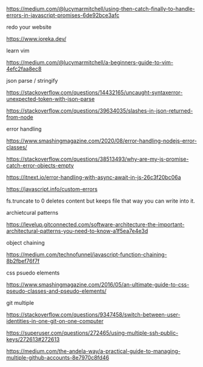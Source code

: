 

https://medium.com/@lucymarmitchell/using-then-catch-finally-to-handle-errors-in-javascript-promises-6de92bce3afc

redo your website

https://www.ioreka.dev/

learn vim

https://medium.com/@lucymarmitchell/a-beginners-guide-to-vim-4efc2faa8ec8

json parse / stringify

https://stackoverflow.com/questions/14432165/uncaught-syntaxerror-unexpected-token-with-json-parse

https://stackoverflow.com/questions/39634035/slashes-in-json-returned-from-node


error handling

https://www.smashingmagazine.com/2020/08/error-handling-nodejs-error-classes/

https://stackoverflow.com/questions/38513493/why-are-my-js-promise-catch-error-objects-empty

https://itnext.io/error-handling-with-async-await-in-js-26c3f20bc06a

https://javascript.info/custom-errors

fs.truncate to 0 deletes content but keeps file that way you can write into it. 

archietcural patterns

https://levelup.gitconnected.com/software-architecture-the-important-architectural-patterns-you-need-to-know-a1f5ea7e4e3d

object chaining

https://medium.com/technofunnel/javascript-function-chaining-8b2fbef76f7f

css psuedo elements

https://www.smashingmagazine.com/2016/05/an-ultimate-guide-to-css-pseudo-classes-and-pseudo-elements/


git multiple

https://stackoverflow.com/questions/9347458/switch-between-user-identities-in-one-git-on-one-computer

https://superuser.com/questions/272465/using-multiple-ssh-public-keys/272613#272613

https://medium.com/the-andela-way/a-practical-guide-to-managing-multiple-github-accounts-8e7970c8fd46

